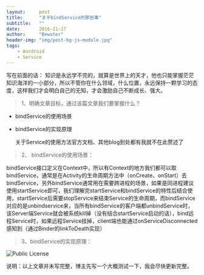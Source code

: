 ```yaml
---
layout:     post
title:      "关于bindService的那些事"
subtitle:   ""
date:       2016-11-17
author:     "Bewater"
header-img: "img/post-bg-js-module.jpg"
tags:
    - Anrdroid
    - Service
---
```


写在前面的话： 知识是永远学不完的，就算是世界上的天才，他也只能掌握茫茫知识海洋的一小部分，所以不管你在什么领域，什么位置，永远保持一颗学习的态度，这样我们才会明白自己的无知，才会激励自己不断成长、强大。

>1、明确文章目标，通过该篇文章我们要掌握什么？
- bindService的使用场景
- bindService的实现原理
  
  关于Service的使用方法官方文档、其他blog到处都有我就不在此赘述了

> 2、 bindService的使用场景：
 
 bindService接口定义在Context中，所以有Context的地方我们都可以取bindService，通常是在Activity的生命周期方法中（onCreate、onStart）去bindService，另外bindService通常用在需要跨进程的场景，如果是同进程建议使用startService即可，我们理解完startService和bindService的特性后结合使用，startService后需要stopService来结束Service的生命周期，而bindService对应的是unbindservice来，当所有bindService的客户端都unbindService时，该Server端Service就会被系统kill掉（没有结合startService启动的话），bind远程Service时，如果远程Service挂掉，client端也能通过onServiceDisconnected感知到（通过Binder的linkToDeath实现）

>3、bindService的实现原理：

![Public License](https://www.processon.com/chart_image/582ede27e4b05594f5090a7c.png)

说明：以上文章并未写完整，博主先写一个大概测试一下，我会尽快更新完整。